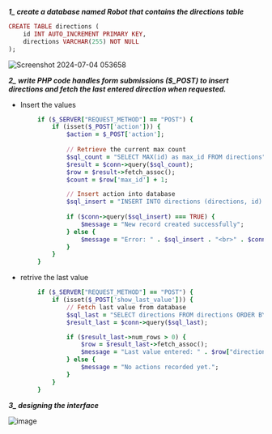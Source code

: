 ***1_ create a database named Robot that contains the directions table***
```ruby
CREATE TABLE directions (
    id INT AUTO_INCREMENT PRIMARY KEY,
    directions VARCHAR(255) NOT NULL
);
```


![Screenshot 2024-07-04 053658](https://github.com/DeemaEssam/turtlesim_Using_Ros1_And_ROs2/assets/106381596/15e31693-f286-437d-ac09-a1f5c88326f0)

***2_ write PHP code handles form submissions ($_POST) to insert directions and fetch the last entered direction when requested.***

- Insert the values
```ruby
        if ($_SERVER["REQUEST_METHOD"] == "POST") {
            if (isset($_POST['action'])) {
                $action = $_POST['action'];
                
                // Retrieve the current max count
                $sql_count = "SELECT MAX(id) as max_id FROM directions";
                $result = $conn->query($sql_count);
                $row = $result->fetch_assoc();
                $count = $row['max_id'] + 1;

                // Insert action into database
                $sql_insert = "INSERT INTO directions (directions, id) VALUES ('$action', $count)";
                
                if ($conn->query($sql_insert) === TRUE) {
                    $message = "New record created successfully";
                } else {
                    $message = "Error: " . $sql_insert . "<br>" . $conn->error;
                }
            } 
        }

```

- retrive the last value

```ruby
        if ($_SERVER["REQUEST_METHOD"] == "POST") {
            if (isset($_POST['show_last_value'])) {
                // Fetch last value from database
                $sql_last = "SELECT directions FROM directions ORDER BY id DESC LIMIT 1";
                $result_last = $conn->query($sql_last);

                if ($result_last->num_rows > 0) {
                    $row = $result_last->fetch_assoc();
                    $message = "Last value entered: " . $row["directions"];
                } else {
                    $message = "No actions recorded yet.";
                }
            }
        }
```

***3_ designing the interface***

![image](https://github.com/user-attachments/assets/7de99101-0e95-4c04-a154-16c01ba55fc8)

